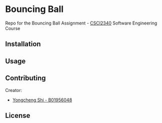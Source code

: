 # Bouncing Ball
Repo for the Bouncing Ball Assignment - [CSCI2340](https://sites.google.com/brown.edu/csci2340/home) Software Engineering Course

## Installation

## Usage



## Contributing

Creator:
- [Yongcheng Shi - B01956048](https://github.com/ZdioLex/Bouncing-Ball)


## License

